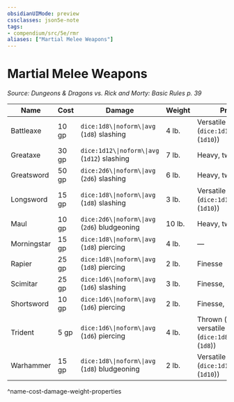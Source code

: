 ```yaml
---
obsidianUIMode: preview
cssclasses: json5e-note
tags:
- compendium/src/5e/rmr
aliases: ["Martial Melee Weapons"]
---
```

# Martial Melee Weapons
*Source: Dungeons & Dragons vs. Rick and Morty: Basic Rules p. 39* 

| Name | Cost | Damage | Weight | Properties |
|------|------|--------|--------|------------|
| Battleaxe | 10 gp | `dice:1d8\\|noform\\|avg` (`1d8`) slashing | 4 lb. | Versatile (`dice:1d10\\|noform\\|avg` (`1d10`)) |
| Greataxe | 30 gp | `dice:1d12\\|noform\\|avg` (`1d12`) slashing | 7 lb. | Heavy, two-handed |
| Greatsword | 50 gp | `dice:2d6\\|noform\\|avg` (`2d6`) slashing | 6 lb. | Heavy, two-handed |
| Longsword | 15 gp | `dice:1d8\\|noform\\|avg` (`1d8`) slashing | 3 lb. | Versatile (`dice:1d10\\|noform\\|avg` (`1d10`)) |
| Maul | 10 gp | `dice:2d6\\|noform\\|avg` (`2d6`) bludgeoning | 10 lb. | Heavy, two-handed |
| Morningstar | 15 gp | `dice:1d8\\|noform\\|avg` (`1d8`) piercing | 4 lb. | — |
| Rapier | 25 gp | `dice:1d8\\|noform\\|avg` (`1d8`) piercing | 2 lb. | Finesse |
| Scimitar | 25 gp | `dice:1d6\\|noform\\|avg` (`1d6`) slashing | 3 lb. | Finesse, light |
| Shortsword | 10 gp | `dice:1d6\\|noform\\|avg` (`1d6`) piercing | 2 lb. | Finesse, light |
| Trident | 5 gp | `dice:1d6\\|noform\\|avg` (`1d6`) piercing | 4 lb. | Thrown (range 20/60), versatile (`dice:1d8\\|noform\\|avg` (`1d8`)) |
| Warhammer | 15 gp | `dice:1d8\\|noform\\|avg` (`1d8`) bludgeoning | 2 lb. | Versatile (`dice:1d10\\|noform\\|avg` (`1d10`)) |
^name-cost-damage-weight-properties